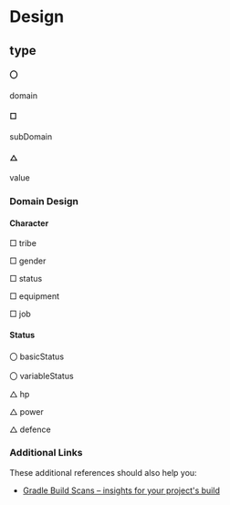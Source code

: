 # Design

## type

#### 〇

domain

#### □

subDomain

#### △

value

### Domain Design

#### Character

□ tribe

□ gender

□ status

□ equipment

□ job

#### Status

〇 basicStatus

〇 variableStatus

△ hp

△ power

△ defence

### Additional Links

These additional references should also help you:

* [Gradle Build Scans – insights for your project's build](https://scans.gradle.com#gradle)

